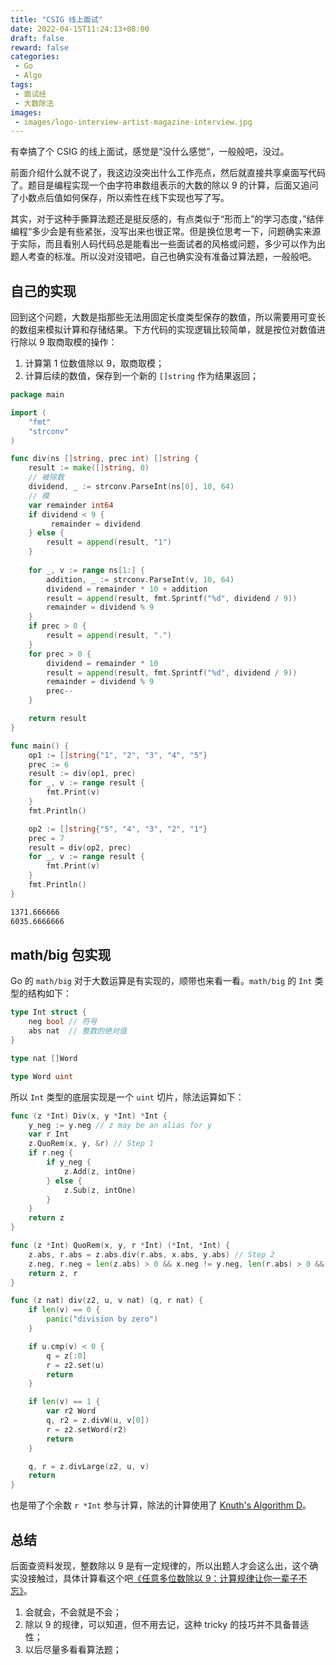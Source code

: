 ```yaml
---
title: "CSIG 线上面试"
date: 2022-04-15T11:24:13+08:00
draft: false
reward: false
categories:
 - Go
 - Algo
tags:
 - 面试经
 - 大数除法
images:
 - images/logo-interview-artist-magazine-interview.jpg
---
```


有幸搞了个 CSIG 的线上面试，感觉是“没什么感觉”，一般般吧，没过。

前面介绍什么就不说了，我这边没突出什么工作亮点，然后就直接共享桌面写代码了。题目是编程实现一个由字符串数组表示的大数的除以 9 的计算，后面又追问了小数点后值如何保存，所以索性在线下实现也写了写。

<!--more-->

其实，对于这种手撕算法题还是挺反感的，有点类似于“形而上”的学习态度，”结伴编程“多少会是有些紧张，没写出来也很正常。但是换位思考一下，问题确实来源于实际，而且看别人码代码总是能看出一些面试者的风格或问题，多少可以作为出题人考查的标准。所以没对没错吧，自己也确实没有准备过算法题，一般般吧。

## 自己的实现

回到这个问题，大数是指那些无法用固定长度类型保存的数值，所以需要用可变长的数组来模拟计算和存储结果。下方代码的实现逻辑比较简单，就是按位对数值进行除以 9 取商取模的操作：

1. 计算第 1 位数值除以 9，取商取模；
2. 计算后续的数值，保存到一个新的 `[]string` 作为结果返回；

```go
package main

import (
	"fmt"
	"strconv"
)

func div(ns []string, prec int) []string {
	result := make([]string, 0)
	// 被除数
	dividend, _ := strconv.ParseInt(ns[0], 10, 64)
	// 模
	var remainder int64
	if dividend < 9 {
		 remainder = dividend
	} else {
		result = append(result, "1")
	}
    
	for _, v := range ns[1:] {
		addition, _ := strconv.ParseInt(v, 10, 64)
		dividend = remainder * 10 + addition
		result = append(result, fmt.Sprintf("%d", dividend / 9))
		remainder = dividend % 9
	}
	if prec > 0 {
		result = append(result, ".")
	}
	for prec > 0 {
		dividend = remainder * 10
		result = append(result, fmt.Sprintf("%d", dividend / 9))
		remainder = dividend % 9
		prec--
	}

	return result
}

func main() {
	op1 := []string{"1", "2", "3", "4", "5"}
	prec := 6
	result := div(op1, prec)
	for _, v := range result {
		fmt.Print(v)
	}
	fmt.Println()

	op2 := []string{"5", "4", "3", "2", "1"}
	prec = 7
	result = div(op2, prec)
	for _, v := range result {
		fmt.Print(v)
	}
	fmt.Println()
}
```

```bash
1371.666666
6035.6666666
```

## math/big 包实现

Go 的 `math/big` 对于大数运算是有实现的，顺带也来看一看。`math/big` 的 `Int` 类型的结构如下：

```go
type Int struct {
	neg bool // 符号
	abs nat  // 整数的绝对值
}

type nat []Word

type Word uint
```

所以 `Int` 类型的底层实现是一个 `uint` 切片，除法运算如下：

```go
func (z *Int) Div(x, y *Int) *Int {
	y_neg := y.neg // z may be an alias for y
	var r Int
	z.QuoRem(x, y, &r) // Step 1
	if r.neg {
		if y_neg {
			z.Add(z, intOne) 
		} else {
			z.Sub(z, intOne)
		}
	}
	return z
}

func (z *Int) QuoRem(x, y, r *Int) (*Int, *Int) {
	z.abs, r.abs = z.abs.div(r.abs, x.abs, y.abs) // Step 2
	z.neg, r.neg = len(z.abs) > 0 && x.neg != y.neg, len(r.abs) > 0 && x.neg // 0 has no sign
	return z, r
}

func (z nat) div(z2, u, v nat) (q, r nat) {
	if len(v) == 0 {
		panic("division by zero")
	}

	if u.cmp(v) < 0 {
		q = z[:0]
		r = z2.set(u)
		return
	}

	if len(v) == 1 {
		var r2 Word
		q, r2 = z.divW(u, v[0])
		r = z2.setWord(r2)
		return
	}

	q, r = z.divLarge(z2, u, v)
	return
}
```

也是带了个余数 `r *Int` 参与计算，除法的计算使用了 [Knuth's Algorithm D](https://surface.syr.edu/cgi/viewcontent.cgi?article=1162&context=eecs_techreports)。

## 总结

后面查资料发现，整数除以 9 是有一定规律的，所以出题人才会这么出，这个确实没接触过，具体计算看这个吧[《任意多位数除以 9：计算规律让你一辈子不忘》](http://www.360doc.com/content/17/0731/20/9930982_675674336.shtml)。

1. 会就会，不会就是不会；
2. 除以 9 的规律，可以知道，但不用去记，这种 tricky 的技巧并不具备普适性；
3. 以后尽量多看看算法题；